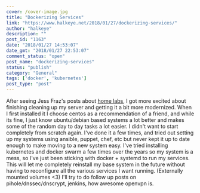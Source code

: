 ```yaml
---
cover: /cover-image.jpg
title: "Dockerizing Services"
link: "https://www.halkeye.net/2018/01/27/dockerizing-services/"
author: "halkeye"
description: ""
post_id: "1163"
date: "2018/01/27 14:53:07"
date_gmt: "2018/01/27 22:53:07"
comment_status: "open"
post_name: "dockerizing-services"
status: "publish"
category: "General"
tags: ['docker', 'kubernetes']
post_type: "post"
---
```


After seeing Jess Fraz's posts about [home labs](https://blog.jessfraz.com/post/home-lab-is-the-dopest-lab/), I got more excited about finishing cleaning up my server and getting it a bit more modernized. When I first installed it I choose centos as a recommendation of a friend, and while its fine, I just know ubuntu/debian based systems a lot better and makes some of the random day to day tasks a lot easier. I didn't want to start completely from scratch again. I've done it a few times, and tried out setting up my systems using ansible, puppet, chef, etc but never kept it up to date enough to make moving to a new system easy. I've tried installing kubernetes and docker swarm a few times over the years so my system is a mess, so I've just been sticking with docker + systemd to run my services. This will let me completely reinstall my base system in the future without having to reconfigure all the various services I want running. (Externally mounted volumes <3) I'll try to do follow up posts on pihole/dnssec/dnscrypt, jenkins, how awesome openvpn is.